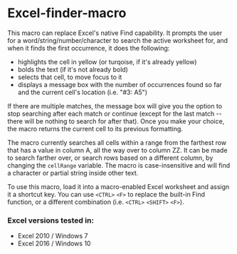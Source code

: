 # Excel-finder-macro
This macro can replace Excel's native Find capability.  It prompts the user for a word/string/number/character to search the active worksheet for, and when it finds the first occurrence, it does the following:
- highlights the cell in yellow (or turqoise, if it's already yellow)
- bolds the text (if it's not already bold)
- selects that cell, to move focus to it
- displays a message box with the number of occurrences found so far and the current cell's location (i.e. "#3: A5")

If there are multiple matches, the message box will give you the option to stop searching after each match or continue (except for the last match -- there will be nothing to search for after that).  Once you make your choice, the macro returns the current cell to its previous formatting.

The macro currently searches all cells within a range from the farthest row that has a value in column A, all the way over to column ZZ.  It can be made to search farther over, or search rows based on a different column, by changing the `cellRange` variable.  The macro is case-insensitive and will find a character or partial string inside other text.

To use this macro, load it into a macro-enabled Excel worksheet and assign it a shortcut key.  You can use `<CTRL>` `<F>` to replace the built-in Find function, or a different combination (i.e. `<CTRL>` `<SHIFT>` `<F>`).

### Excel versions tested in:
- Excel 2010 / Windows 7
- Excel 2016 / Windows 10

